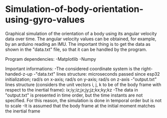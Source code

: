 # Simulation-of-body-orientation-using-gyro-values
Graphical simulation of the orientation of a body using its angular velocity data over time. The angular velocity values can be obtained, for example, by an arduino reading an IMU. The important thing is to get the data as shown in the "data.txt" file, so that it can be handled by the program.

Program dependencies:
  -Matplotlib
  -Numpy

Important informations:
  -The  considered coordinate system is the right-handed-z-up
  -"data.txt" lines structure:
            microseconds passed since esp32 initialization; rad/s on x-axis; rad/s on y-axis; rad/s on z-axis
  -"output.txt" lines structure (considers the unit vectors i, j, k to be of the body frame with respect to the inertial frame):
            ix;iy;iz;jx;jy;jz;kx;ky;kz
  -The data in "output.txt" is presented in time order, but the time instants are not specified. For this reason, the simulation is done in temporal order but is not to    scale
  -It is assumed that the body frame at the initial moment matches the inertial frame
